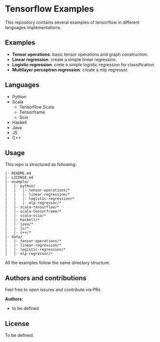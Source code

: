 # Tensorflow Examples

This repository contains several examples of tensorflow in different languages implementations.

## Examples

* **Tensor operations**: basic tensor operations and graph construction.
* **Linear regression**: create a simple linear regression. 
* **Logistic regression**: crete a simple logistic regression for classification. 
* **Multilayer perceptron regression**: create a mlp regressor.

## Languages

* Python
* Scala
  * Tensorflow Scala
  * Tensorframe
  * Scio
* Haskell
* Java
* JS
* C++ 

## Usage

This repo is structured as following:
```text
|- README.md
|- LICENSE.md
|- example/
|	|- python/
|	|	|- tensor-operations/*
|	|	|- linear-regression/*
|	|	|- logistic-regression/*
|	|	|- mlp-regressor/*
|	|- scala-tensorflow/*
|	|- scala-tensorframe/*
|	|- scala-scio/*
|	|- haskell/*
|	|- java/*
|	|- js/*
|	|- c++/*
|- data/
|	|- tensor-operations/*
|	|- linear-regression/*
|	|- logistic-regression/*
|	|- mlp-regressor/*
```

All the examples follow the same directory structure. 

## Authors and contributions
Feel free to open issures and contribute via PRs. 

**Authors**:
* to be defined 

## License
To be defined. 

